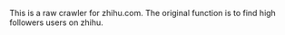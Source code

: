This is a raw crawler for zhihu.com. The original function is to find high followers users on zhihu.
